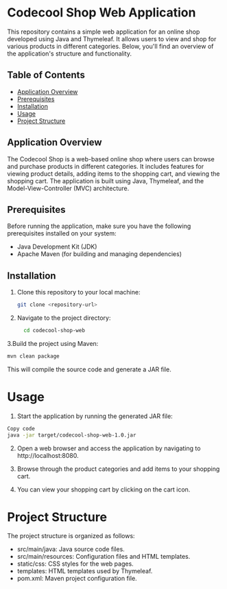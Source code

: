 # Codecool Shop Web Application

This repository contains a simple web application for an online shop developed using Java and Thymeleaf. It allows users to view and shop for various products in different categories. Below, you'll find an overview of the application's structure and functionality.

## Table of Contents

- [Application Overview](#application-overview)
- [Prerequisites](#prerequisites)
- [Installation](#installation)
- [Usage](#usage)
- [Project Structure](#project-structure)

## Application Overview

The Codecool Shop is a web-based online shop where users can browse and purchase products in different categories. It includes features for viewing product details, adding items to the shopping cart, and viewing the shopping cart. The application is built using Java, Thymeleaf, and the Model-View-Controller (MVC) architecture.

## Prerequisites

Before running the application, make sure you have the following prerequisites installed on your system:

- Java Development Kit (JDK)
- Apache Maven (for building and managing dependencies)

## Installation

1. Clone this repository to your local machine:
   ```bash
   git clone <repository-url>
2. Navigate to the project directory:
    ```bash
      cd codecool-shop-web
    ```
3.Build the project using Maven:
```bash
mvn clean package
```
This will compile the source code and generate a JAR file.

# Usage

1. Start the application by running the generated JAR file:

```bash
Copy code
java -jar target/codecool-shop-web-1.0.jar
```
2. Open a web browser and access the application by navigating to http://localhost:8080.

3. Browse through the product categories and add items to your shopping cart.

4. You can view your shopping cart by clicking on the cart icon.

# Project Structure
The project structure is organized as follows:

- src/main/java: Java source code files.
- src/main/resources: Configuration files and HTML templates.
- static/css: CSS styles for the web pages.
- templates: HTML templates used by Thymeleaf.
- pom.xml: Maven project configuration file.
